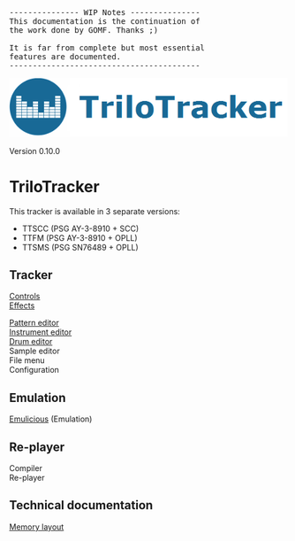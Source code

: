 <pre>
--------------- WIP Notes ---------------
This documentation is the continuation of
the work done by GOMF. Thanks ;)

It is far from complete but most essential
features are documented.
-----------------------------------------
</pre>
<img src="img/TitleLogo.png" >

Version 0.10.0<br>
# TriloTracker
This tracker is available in 3 separate versions:
* TTSCC (PSG AY-3-8910 + SCC)
* TTFM (PSG AY-3-8910 + OPLL)
* TTSMS (PSG SN76489 + OPLL)

## Tracker
<a href="controls.md">Controls</a>  
<a href="effects.md">Effects</a>  

<a href="pattern_editor.md">Pattern editor</a>  
<a href="instrument_editor.md">Instrument editor</a>  
<a href="drum_editor.md">Drum editor</a>  
Sample editor<br>
File menu<br>
Configuration<br>

## Emulation
<a href="emulation_emulicious.md">Emulicious</a> (Emulation)


## Re-player
Compiler<br>
Re-player <br>

## Technical documentation
<a href="memory_layout.md">Memory layout<a>